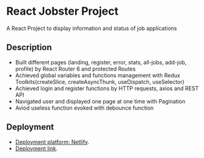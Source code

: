 # React Jobster Project

A React Project to display information and status of job applications

## Description
- Built different pages (landing, register, error, stats, all-jobs, add-job, profile) by React Router 6 and protected Routes
- Achieved global variables and functions management with Redux Toolkits(createSlice, createAsyncThunk, useDispatch, useSelector)
- Achieved login and register functions by HTTP requests, axios and REST API
- Navigated user and displayed one page at one time with Pagination
- Aviod useless function evoked with debounce function


## Deployment
- [Deployment platform: Netlify](https://www.netlify.com).
- [Deployment link](https://symphonious-selkie-0e8837.netlify.app).
